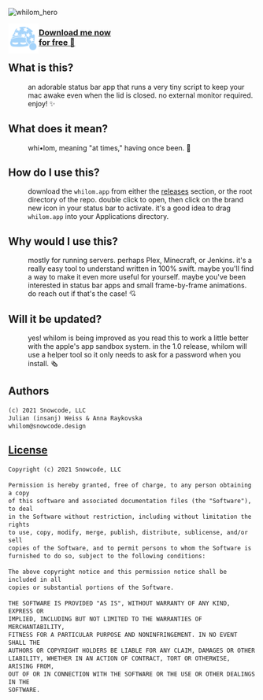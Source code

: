 ![whilom_hero](https://user-images.githubusercontent.com/951011/110921325-6d258400-82ec-11eb-8f41-f8e83aa72c3e.png)

<p align="center">
  <a href="https://github.com/SnowcodeDesign/whilom/releases/download/0.1.12/whilom.app.zip">
    <img align="left" width="62" height="62" src="favicon.ico">
    <h3 align="left">Download me now<br/>for free 💝</h3>
  </a>
</p>

## What is this?

<dl>
<dd>
an adorable status bar app that runs a very tiny script to keep your mac awake even when the lid is closed. no external monitor required. enjoy! ✨
</dd>
</dl>

## What does it mean?

<dl>
<dd>
whi•lom, meaning "at times," having once been. 💭
</dd>
</dl>

## How do I use this?

<dl>
<dd>
download the <code>whilom.app</code> from either the <a href="https://github.com/SnowcodeDesign/whilom/releases">releases</a> section, or the root directory of the repo. double click to open, then click on the brand new icon in your status bar to activate. it's a good idea to drag <code>whilom.app</code> into your Applications directory.
</dd>
</dl>

## Why would I use this?

<dl>
<dd>
mostly for running servers. perhaps Plex, Minecraft, or Jenkins. it's a really easy tool to understand written in 100% swift. maybe you'll find a way to make it even more useful for yourself. maybe you've been interested in status bar apps and small frame-by-frame animations. do reach out if that's the case! 💘
</dd>
</dl>

## Will it be updated?

<dl>
<dd>
yes! whilom is being improved as you read this to work a little better with the apple's app sandbox system. in the 1.0 release, whilom will use a helper tool so it only needs to ask for a password when you install. 🗞
</dd>
</dl>

## Authors

```
(c) 2021 Snowcode, LLC
Julian (insanj) Weiss & Anna Raykovska
whilom@snowcode.design
```

## [License](LICENSE)

```
Copyright (c) 2021 Snowcode, LLC

Permission is hereby granted, free of charge, to any person obtaining a copy
of this software and associated documentation files (the "Software"), to deal
in the Software without restriction, including without limitation the rights
to use, copy, modify, merge, publish, distribute, sublicense, and/or sell
copies of the Software, and to permit persons to whom the Software is
furnished to do so, subject to the following conditions:

The above copyright notice and this permission notice shall be included in all
copies or substantial portions of the Software.

THE SOFTWARE IS PROVIDED "AS IS", WITHOUT WARRANTY OF ANY KIND, EXPRESS OR
IMPLIED, INCLUDING BUT NOT LIMITED TO THE WARRANTIES OF MERCHANTABILITY,
FITNESS FOR A PARTICULAR PURPOSE AND NONINFRINGEMENT. IN NO EVENT SHALL THE
AUTHORS OR COPYRIGHT HOLDERS BE LIABLE FOR ANY CLAIM, DAMAGES OR OTHER
LIABILITY, WHETHER IN AN ACTION OF CONTRACT, TORT OR OTHERWISE, ARISING FROM,
OUT OF OR IN CONNECTION WITH THE SOFTWARE OR THE USE OR OTHER DEALINGS IN THE
SOFTWARE.
```
